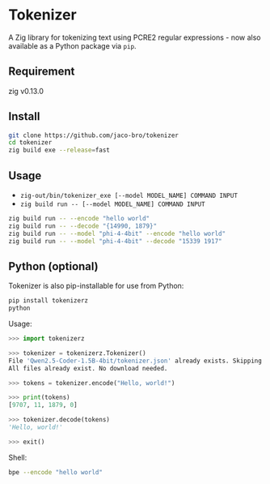 # Tokenizer
A Zig library for tokenizing text using PCRE2 regular expressions - now also available as a Python package via `pip`.

## Requirement
zig v0.13.0

## Install
```bash
git clone https://github.com/jaco-bro/tokenizer
cd tokenizer
zig build exe --release=fast
```

## Usage
- `zig-out/bin/tokenizer_exe [--model MODEL_NAME] COMMAND INPUT` 
- `zig build run -- [--model MODEL_NAME] COMMAND INPUT` 

```bash
zig build run -- --encode "hello world"
zig build run -- --decode "{14990, 1879}"
zig build run -- --model "phi-4-4bit" --encode "hello world"
zig build run -- --model "phi-4-4bit" --decode "15339 1917"
```

## Python (optional)
Tokenizer is also pip-installable for use from Python:
```bash
pip install tokenizerz
python
```

Usage:
```python
>>> import tokenizerz

>>> tokenizer = tokenizerz.Tokenizer()
File 'Qwen2.5-Coder-1.5B-4bit/tokenizer.json' already exists. Skipping download.
All files already exist. No download needed.

>>> tokens = tokenizer.encode("Hello, world!")

>>> print(tokens)
[9707, 11, 1879, 0]

>>> tokenizer.decode(tokens)
'Hello, world!'

>>> exit()
```

Shell:
```bash
bpe --encode "hello world"
```
